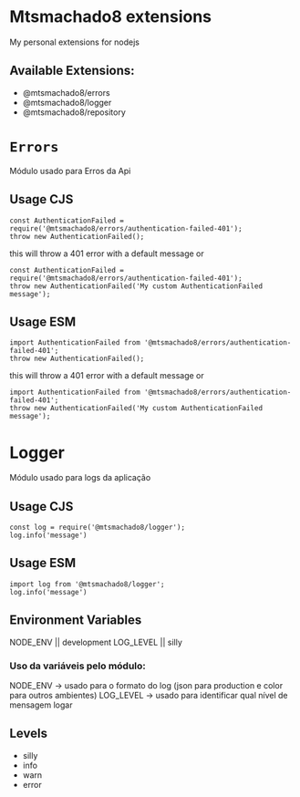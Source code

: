 # Mtsmachado8 extensions
My personal extensions for nodejs

## Available Extensions:
 - @mtsmachado8/errors
 - @mtsmachado8/logger
 - @mtsmachado8/repository
 
# `Errors`

Módulo usado para Erros da Api

## Usage CJS

```
const AuthenticationFailed = require('@mtsmachado8/errors/authentication-failed-401');
throw new AuthenticationFailed();
```
this will throw a 401 error with a default message
or
```
const AuthenticationFailed = require('@mtsmachado8/errors/authentication-failed-401');
throw new AuthenticationFailed('My custom AuthenticationFailed message');
```

## Usage ESM

```
import AuthenticationFailed from '@mtsmachado8/errors/authentication-failed-401';
throw new AuthenticationFailed();
```
this will throw a 401 error with a default message
or
```
import AuthenticationFailed from '@mtsmachado8/errors/authentication-failed-401';
throw new AuthenticationFailed('My custom AuthenticationFailed message');
```

# Logger

Módulo usado para logs da aplicação

## Usage CJS

```
const log = require('@mtsmachado8/logger');
log.info('message')
```

## Usage ESM

```
import log from '@mtsmachado8/logger';
log.info('message')
```

## Environment Variables
NODE_ENV || development 
LOG_LEVEL || silly 

### Uso da variáveis pelo módulo:
NODE_ENV -> usado para o formato do log (json para production e color para outros ambientes)
LOG_LEVEL -> usado para identificar qual nível de mensagem logar

## Levels
- silly
- info
- warn
- error

```
